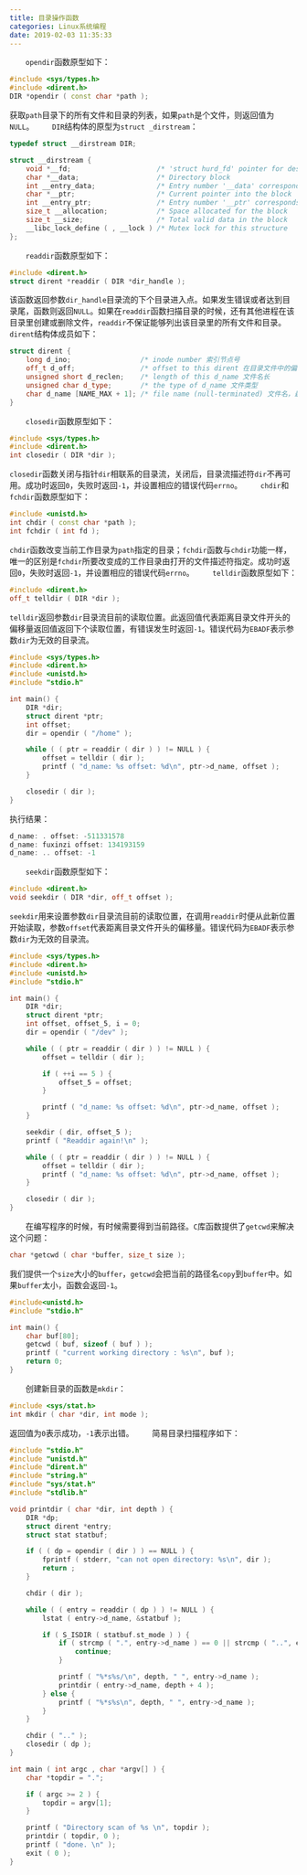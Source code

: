 ```yaml
---
title: 目录操作函数
categories: Linux系统编程
date: 2019-02-03 11:35:33
---
```

&emsp;&emsp;`opendir`函数原型如下：<!--more-->

``` cpp
#include <sys/types.h>
#include <dirent.h>
DIR *opendir ( const char *path );
```

获取`path`目录下的所有文件和目录的列表，如果`path`是个文件，则返回值为`NULL`。
&emsp;&emsp;`DIR`结构体的原型为`struct _dirstream`：

``` cpp
typedef struct __dirstream DIR;

struct __dirstream {
    void *__fd;                     /* 'struct hurd_fd' pointer for descriptor */
    char *__data;                   /* Directory block                         */
    int __entry_data;               /* Entry number '__data' corresponds to    */
    char *__ptr;                    /* Current pointer into the block          */
    int __entry_ptr;                /* Entry number '__ptr' corresponds to     */
    size_t __allocation;            /* Space allocated for the block           */
    size_t __size;                  /* Total valid data in the block           */
    __libc_lock_define ( , __lock ) /* Mutex lock for this structure           */
};
```

&emsp;&emsp;`readdir`函数原型如下：

``` cpp
#include <dirent.h>
struct dirent *readdir ( DIR *dir_handle );
```

该函数返回参数`dir_handle`目录流的下个目录进入点。如果发生错误或者达到目录尾，函数则返回`NULL`。如果在`readdir`函数扫描目录的时候，还有其他进程在该目录里创建或删除文件，`readdir`不保证能够列出该目录里的所有文件和目录。`dirent`结构体成员如下：

``` cpp
struct dirent {
    long d_ino;                 /* inode number 索引节点号                        */
    off_t d_off;                /* offset to this dirent 在目录文件中的偏移        */
    unsigned short d_reclen;    /* length of this d_name 文件名长                 */
    unsigned char d_type;       /* the type of d_name 文件类型                    */
    char d_name [NAME_MAX + 1]; /* file name (null-terminated) 文件名，最长255字符 */
}
```

&emsp;&emsp;`closedir`函数原型如下：

``` cpp
#include <sys/types.h>
#include <dirent.h>
int closedir ( DIR *dir );
```

`closedir`函数关闭与指针`dir`相联系的目录流，关闭后，目录流描述符`dir`不再可用。成功时返回`0`，失败时返回`-1`，并设置相应的错误代码`errno`。
&emsp;&emsp;`chdir`和`fchdir`函数原型如下：

``` cpp
#include <unistd.h>
int chdir ( const char *path );
int fchdir ( int fd );
```

`chdir`函数改变当前工作目录为`path`指定的目录；`fchdir`函数与`chdir`功能一样，唯一的区别是`fchdir`所要改变成的工作目录由打开的文件描述符指定。成功时返回`0`，失败时返回`-1`，并设置相应的错误代码`errno`。
&emsp;&emsp;`telldir`函数原型如下：

``` cpp
#include <dirent.h>
off_t telldir ( DIR *dir );
```

`telldir`返回参数`dir`目录流目前的读取位置。此返回值代表距离目录文件开头的偏移量返回值返回下个读取位置，有错误发生时返回`-1`。错误代码为`EBADF`表示参数`dir`为无效的目录流。

``` cpp
#include <sys/types.h>
#include <dirent.h>
#include <unistd.h>
#include "stdio.h"

int main() {
    DIR *dir;
    struct dirent *ptr;
    int offset;
    dir = opendir ( "/home" );

    while ( ( ptr = readdir ( dir ) ) != NULL ) {
        offset = telldir ( dir );
        printf ( "d_name: %s offset: %d\n", ptr->d_name, offset );
    }

    closedir ( dir );
}
```

执行结果：

``` cpp
d_name: . offset: -511331578
d_name: fuxinzi offset: 134193159
d_name: .. offset: -1
```

&emsp;&emsp;`seekdir`函数原型如下：

``` cpp
#include <dirent.h>
void seekdir ( DIR *dir, off_t offset );
```

`seekdir`用来设置参数`dir`目录流目前的读取位置，在调用`readdir`时便从此新位置开始读取，参数`offset`代表距离目录文件开头的偏移量。错误代码为`EBADF`表示参数`dir`为无效的目录流。

``` cpp
#include <sys/types.h>
#include <dirent.h>
#include <unistd.h>
#include "stdio.h"

int main() {
    DIR *dir;
    struct dirent *ptr;
    int offset, offset_5, i = 0;
    dir = opendir ( "/dev" );

    while ( ( ptr = readdir ( dir ) ) != NULL ) {
        offset = telldir ( dir );

        if ( ++i == 5 ) {
            offset_5 = offset;
        }

        printf ( "d_name: %s offset: %d\n", ptr->d_name, offset );
    }

    seekdir ( dir, offset_5 );
    printf ( "Readdir again!\n" );

    while ( ( ptr = readdir ( dir ) ) != NULL ) {
        offset = telldir ( dir );
        printf ( "d_name: %s offset: %d\n", ptr->d_name, offset );
    }

    closedir ( dir );
}
```

&emsp;&emsp;在编写程序的时候，有时候需要得到当前路径。`C`库函数提供了`getcwd`来解决这个问题：

``` cpp
char *getcwd ( char *buffer, size_t size );
```

我们提供一个`size`大小的`buffer`，`getcwd`会把当前的路径名`copy`到`buffer`中。如果`buffer`太小，函数会返回`-1`。

``` cpp
#include<unistd.h>
#include "stdio.h"

int main() {
    char buf[80];
    getcwd ( buf, sizeof ( buf ) );
    printf ( "current working directory : %s\n", buf );
    return 0;
}
```

&emsp;&emsp;创建新目录的函数是`mkdir`：

``` cpp
#include <sys/stat.h>
int mkdir ( char *dir, int mode );
```

返回值为`0`表示成功，`-1`表示出错。
&emsp;&emsp;简易目录扫描程序如下：

``` cpp
#include "stdio.h"
#include "unistd.h"
#include "dirent.h"
#include "string.h"
#include "sys/stat.h"
#include "stdlib.h"

void printdir ( char *dir, int depth ) {
    DIR *dp;
    struct dirent *entry;
    struct stat statbuf;

    if ( ( dp = opendir ( dir ) ) == NULL ) {
        fprintf ( stderr, "can not open directory: %s\n", dir );
        return ;
    }

    chdir ( dir );

    while ( ( entry = readdir ( dp ) ) != NULL ) {
        lstat ( entry->d_name, &statbuf );

        if ( S_ISDIR ( statbuf.st_mode ) ) {
            if ( strcmp ( ".", entry->d_name ) == 0 || strcmp ( "..", entry->d_name ) == 0 ) {
                continue;
            }

            printf ( "%*s%s/\n", depth, " ", entry->d_name );
            printdir ( entry->d_name, depth + 4 );
        } else {
            printf ( "%*s%s\n", depth, " ", entry->d_name );
        }
    }

    chdir ( ".." );
    closedir ( dp );
}

int main ( int argc , char *argv[] ) {
    char *topdir = ".";

    if ( argc >= 2 ) {
        topdir = argv[1];
    }

    printf ( "Directory scan of %s \n", topdir );
    printdir ( topdir, 0 );
    printf ( "done. \n" );
    exit ( 0 );
}
```